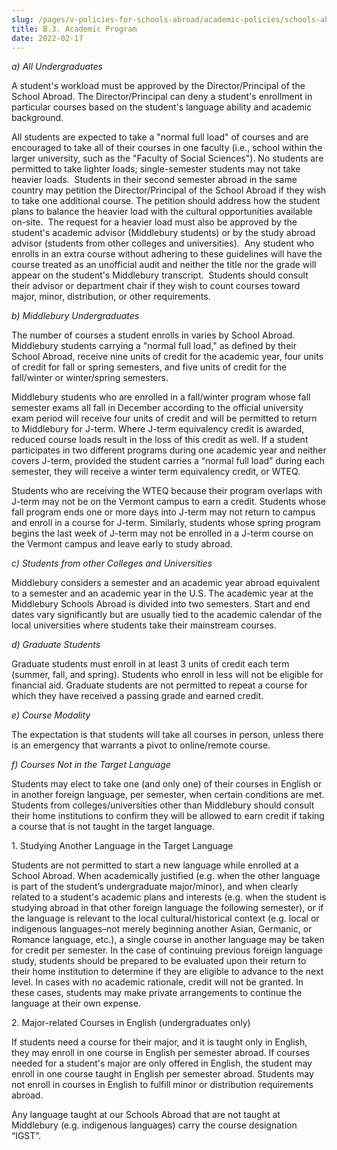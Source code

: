 ```yaml
---
slug: /pages/v-policies-for-schools-abroad/academic-policies/schools-abroad-b-3-academic-program
title: B.3. Academic Program
date: 2022-02-17
---
```

_a) All Undergraduates_

A student's workload must be approved by the Director/Principal of the School Abroad. The Director/Principal can deny a student's enrollment in particular courses based on the student's language ability and academic background.

All students are expected to take a "normal full load" of courses and are encouraged to take all of their courses in one faculty (i.e., school within the larger university, such as the "Faculty of Social Sciences"). No students are permitted to take lighter loads; single-semester students may not take heavier loads.  Students in their second semester abroad in the same country may petition the Director/Principal of the School Abroad if they wish to take one additional course. The petition should address how the student plans to balance the heavier load with the cultural opportunities available on-site.  The request for a heavier load must also be approved by the student's academic advisor (Middlebury students) or by the study abroad advisor (students from other colleges and universities).  Any student who enrolls in an extra course without adhering to these guidelines will have the course treated as an unofficial audit and neither the title nor the grade will appear on the student's Middlebury transcript.  Students should consult their advisor or department chair if they wish to count courses toward major, minor, distribution, or other requirements.

_b) Middlebury Undergraduates_

The number of courses a student enrolls in varies by School Abroad. Middlebury students carrying a "normal full load," as defined by their School Abroad, receive nine units of credit for the academic year, four units of credit for fall or spring semesters, and five units of credit for the fall/winter or winter/spring semesters.

Middlebury students who are enrolled in a fall/winter program whose fall semester exams all fall in December according to the official university exam period will receive four units of credit and will be permitted to return to Middlebury for J-term. Where J-term equivalency credit is awarded, reduced course loads result in the loss of this credit as well. If a student participates in two different programs during one academic year and neither covers J-term, provided the student carries a “normal full load” during each semester, they will receive a winter term equivalency credit, or WTEQ.

Students who are receiving the WTEQ because their program overlaps with J-term may not be on the Vermont campus to earn a credit. Students whose fall program ends one or more days into J-term may not return to campus and enroll in a course for J-term. Similarly, students whose spring program begins the last week of J-term may not be enrolled in a J-term course on the Vermont campus and leave early to study abroad.

_c) Students from other Colleges and Universities_

Middlebury considers a semester and an academic year abroad equivalent to a semester and an academic year in the U.S. The academic year at the Middlebury Schools Abroad is divided into two semesters. Start and end dates vary significantly but are usually tied to the academic calendar of the local universities where students take their mainstream courses.

_d) Graduate Students_

Graduate students must enroll in at least 3 units of credit each term (summer, fall, and spring). Students who enroll in less will not be eligible for financial aid. Graduate students are not permitted to repeat a course for which they have received a passing grade and earned credit.

_e) Course Modality_

The expectation is that students will take all courses in person, unless there is an emergency that warrants a pivot to online/remote course.

_f) Courses Not in the Target Language_

Students may elect to take one (and only one) of their courses in English or in another foreign language, per semester, when certain conditions are met. Students from colleges/universities other than Middlebury should consult their home institutions to confirm they will be allowed to earn credit if taking a course that is not taught in the target language.

1\. Studying Another Language in the Target Language

Students are not permitted to start a new language while enrolled at a School Abroad. When academically justified (e.g. when the other language is part of the student’s undergraduate major/minor), and when clearly related to a student's academic plans and interests (e.g. when the student is studying abroad in that other foreign language the following semester), or if the language is relevant to the local cultural/historical context (e.g. local or indigenous languages–not merely beginning another Asian, Germanic, or Romance language, etc.), a single course in another language may be taken for credit per semester. In the case of continuing previous foreign language study, students should be prepared to be evaluated upon their return to their home institution to determine if they are eligible to advance to the next level. In cases with no academic rationale, credit will not be granted. In these cases, students may make private arrangements to continue the language at their own expense.

2\. Major-related Courses in English (undergraduates only)

If students need a course for their major, and it is taught only in English, they may enroll in one course in English per semester abroad. If courses needed for a student's major are only offered in English, the student may enroll in one course taught in English per semester abroad. Students may not enroll in courses in English to fulfill minor or distribution requirements abroad.

Any language taught at our Schools Abroad that are not taught at Middlebury (e.g. indigenous languages) carry the course designation “IGST”.